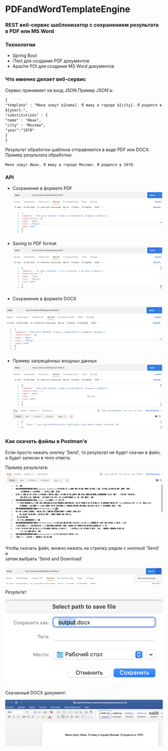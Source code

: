 # PDFandWordTemplateEngine

### REST веб-сервис шаблонизатор с сохранением результата в PDF или MS Word

### Технологии
* Spring Boot
* iText для создания PDF документов
* Apache POI для создания MS Word документов

### Что именно делает веб-сервис
Сервис принимает на вход JSON
Пример JSON'a:
```
{
"template" : "Меня зовут ${name}. Я живу в городе ${city}. Я родился в ${year}.",
"substitutions" : {
"name" : "Иван",
"city" : "Москве",
"year":"1970"
}
}
```
Результат обработки шаблона отправляется в виде PDF или DOCX.
Пример результата обработки:
```
Меня зовут Иван. Я живу в городе Москве. Я родился в 1970.
```

### API

* Сохранение в формате PDF
![Image](img/1.png)

* Saving to PDF format
![Image](img/2.png)

* Сохранение в формате DOCX

![Image](img/3.png)

* Пример запрещённых входных данных
![Image](img/4.png)

### Как скачать файлы в Postman'e

Если просто нажать кнопку 'Send', то результат не будет скачан в файл,  
а будет записан в тело ответа.

Пример результата:
![Image](img/5.png)

Чтобы скачать файл, можно нажать на стрелку рядом с кнопкой 'Send' и  
затем выбрать 'Send and Download'  

![Image](img/6.png)  

Результат  

![Image](img/7.png)  

Скачанный DOCX документ:  

![Image](img/8.png)

